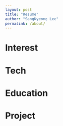 ```yaml
---
layout: post
title: "Resume"
author: "SangKyeong Lee"
permalink: /about/
---
```


# Interest

# Tech

# Education

# Project


